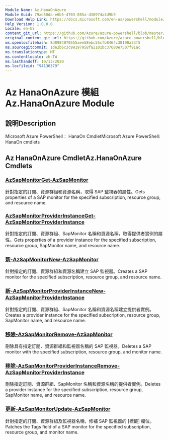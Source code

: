 ```yaml
---
Module Name: Az.HanaOnAzure
Module Guid: 79ad50da-e6b5-4703-885a-d36974a4d9b9
Download Help Link: https://docs.microsoft.com/en-us/powershell/module/az.hanaonazure
Help Version: 1.0.0.0
Locale: en-US
content_git_url: https://github.com/Azure/azure-powershell/blob/master/src/HanaOnAzure/help/Az.HanaOnAzure.md
original_content_git_url: https://github.com/Azure/azure-powershell/blob/master/src/HanaOnAzure/help/Az.HanaOnAzure.md
ms.openlocfilehash: 8d8984070555aee58ebc55cfb8464c38190a33f5
ms.sourcegitcommit: 1de2b6c3c99197958fa2101bc37680e7507f91ac
ms.translationtype: MT
ms.contentlocale: zh-TW
ms.lasthandoff: 10/13/2020
ms.locfileid: "94136379"
---
```

# <span data-ttu-id="11e15-101">Az HanaOnAzure 模組</span><span class="sxs-lookup"><span data-stu-id="11e15-101">Az.HanaOnAzure Module</span></span>
## <span data-ttu-id="11e15-102">說明</span><span class="sxs-lookup"><span data-stu-id="11e15-102">Description</span></span>
<span data-ttu-id="11e15-103">Microsoft Azure PowerShell： HanaOn Cmdlet</span><span class="sxs-lookup"><span data-stu-id="11e15-103">Microsoft Azure PowerShell: HanaOn cmdlets</span></span>

## <span data-ttu-id="11e15-104">Az HanaOnAzure Cmdlet</span><span class="sxs-lookup"><span data-stu-id="11e15-104">Az.HanaOnAzure Cmdlets</span></span>
### [<span data-ttu-id="11e15-105">AzSapMonitor</span><span class="sxs-lookup"><span data-stu-id="11e15-105">Get-AzSapMonitor</span></span>](Get-AzSapMonitor.md)
<span data-ttu-id="11e15-106">針對指定的訂閱、資源群組和資源名稱，取得 SAP 監視器的屬性。</span><span class="sxs-lookup"><span data-stu-id="11e15-106">Gets properties of a SAP monitor for the specified subscription, resource group, and resource name.</span></span>

### [<span data-ttu-id="11e15-107">AzSapMonitorProviderInstance</span><span class="sxs-lookup"><span data-stu-id="11e15-107">Get-AzSapMonitorProviderInstance</span></span>](Get-AzSapMonitorProviderInstance.md)
<span data-ttu-id="11e15-108">針對指定的訂閱、資源群組、SapMonitor 名稱和資源名稱，取得提供者實例的屬性。</span><span class="sxs-lookup"><span data-stu-id="11e15-108">Gets properties of a provider instance for the specified subscription, resource group, SapMonitor name, and resource name.</span></span>

### [<span data-ttu-id="11e15-109">新-AzSapMonitor</span><span class="sxs-lookup"><span data-stu-id="11e15-109">New-AzSapMonitor</span></span>](New-AzSapMonitor.md)
<span data-ttu-id="11e15-110">針對指定的訂閱、資源群組和資源名稱建立 SAP 監視器。</span><span class="sxs-lookup"><span data-stu-id="11e15-110">Creates a SAP monitor for the specified subscription, resource group, and resource name.</span></span>

### [<span data-ttu-id="11e15-111">新-AzSapMonitorProviderInstance</span><span class="sxs-lookup"><span data-stu-id="11e15-111">New-AzSapMonitorProviderInstance</span></span>](New-AzSapMonitorProviderInstance.md)
<span data-ttu-id="11e15-112">針對指定的訂閱、資源群組、SapMonitor 名稱和資源名稱建立提供者實例。</span><span class="sxs-lookup"><span data-stu-id="11e15-112">Creates a provider instance for the specified subscription, resource group, SapMonitor name, and resource name.</span></span>

### [<span data-ttu-id="11e15-113">移除-AzSapMonitor</span><span class="sxs-lookup"><span data-stu-id="11e15-113">Remove-AzSapMonitor</span></span>](Remove-AzSapMonitor.md)
<span data-ttu-id="11e15-114">刪除具有指定訂閱、資源群組和監視器名稱的 SAP 監視器。</span><span class="sxs-lookup"><span data-stu-id="11e15-114">Deletes a SAP monitor with the specified subscription, resource group, and monitor name.</span></span>

### [<span data-ttu-id="11e15-115">移除-AzSapMonitorProviderInstance</span><span class="sxs-lookup"><span data-stu-id="11e15-115">Remove-AzSapMonitorProviderInstance</span></span>](Remove-AzSapMonitorProviderInstance.md)
<span data-ttu-id="11e15-116">刪除指定訂閱、資源群組、SapMonitor 名稱和資源名稱的提供者實例。</span><span class="sxs-lookup"><span data-stu-id="11e15-116">Deletes a provider instance for the specified subscription, resource group, SapMonitor name, and resource name.</span></span>

### [<span data-ttu-id="11e15-117">更新-AzSapMonitor</span><span class="sxs-lookup"><span data-stu-id="11e15-117">Update-AzSapMonitor</span></span>](Update-AzSapMonitor.md)
<span data-ttu-id="11e15-118">針對指定的訂閱、資源群組及監視器名稱，修補 SAP 監視器的 [標籤] 欄位。</span><span class="sxs-lookup"><span data-stu-id="11e15-118">Patches the Tags field of a SAP monitor for the specified subscription, resource group, and monitor name.</span></span>

